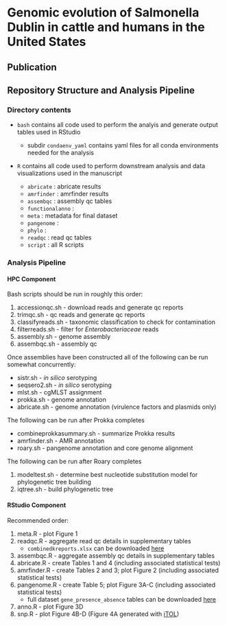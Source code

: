 # Genomic evolution of Salmonella Dublin in cattle and humans in the United States

## Publication 

## Repository Structure and Analysis Pipeline 

### Directory contents

*   `bash` contains all code used to perform the analyis and generate output tables used in RStudio
  
      * subdir `condaenv_yaml` contains yaml files for all conda environments needed for the analysis

*    `R` contains all code used to perform downstream analysis and data visualizations used in the manuscript

      * `abricate` : abricate results 
      * `amrfinder` : amrfinder results 
      * `assembqc` : assembly qc tables 
      * `functionalanno` : 
      * `meta` : metadata for final dataset
      * `pangenome` : 
      * `phylo` : 
      * `readqc` : read qc tables
      * `script` : all R scripts

### Analysis Pipeline 

#### **HPC Component**

Bash scripts should be run in roughly this order: 

1. accessionqc.sh - download reads and generate qc reports
2. trimqc.sh - qc reads and generate qc reports
3. classifyreads.sh - taxonomic classification to check for contamination
4. filterreads.sh - filter for *Enterobacteriaceae* reads
5. assembly.sh - genome assembly
6. assembqc.sh - assembly qc

Once assemblies have been constructed all of the following can be run somewhat concurrently:

* sistr.sh - *in silico* serotyping
* seqsero2.sh - *in silico* serotyping
* mlst.sh - cgMLST assignment
* prokka.sh - genome annotation
* abricate.sh - genome annotation (virulence factors and plasmids only)

The following can be run after Prokka completes
* combineprokkasummary.sh - summarize Prokka results
* amrfinder.sh - AMR annotation
* roary.sh - pangenome annotation and core genome alignment

The following can be run after Roary completes
1. modeltest.sh - determine best nucleotide substitution model for phylogenetic tree building
2. iqtree.sh - build phylogenetic tree

#### **RStudio Component**

Recommended order:

1. meta.R - plot Figure 1
2. readqc.R - aggregate read qc details in supplementary tables
     * `combinedkreports.xlsx` can be downloaded [here](https://zenodo.org/records/15652582)
4. assembqc.R - aggregate assembly qc details in supplementary tables
5. abricate.R - create Tables 1 and 4 (including associated statistical tests)
6. amrfinder.R - create Tables 2 and 3; plot Figure 2 (including associated statistical tests)
7. pangenome.R - create Table 5; plot Figure 3A-C (including associated statistical tests)
     * full dataset `gene_presence_absence` tables can be downloaded [here](https://zenodo.org/records/15652582)
9. anno.R - plot Figure 3D
10. snp.R - plot Figure 4B-D (Figure 4A generated with [iTOL](https://itol.embl.de/))
   





